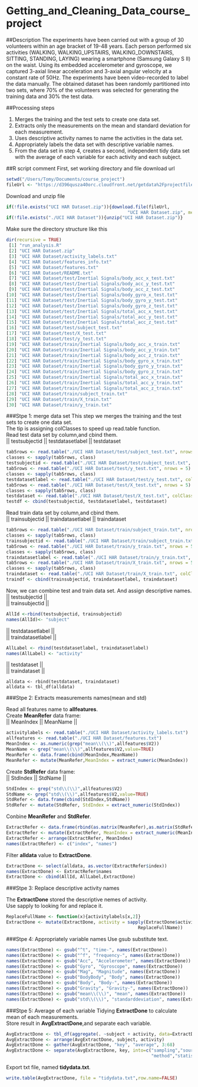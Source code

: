 # Getting_and_Cleaning_Data_course_project

##Description
The experiments have been carried out with a group of 30 volunteers within an age bracket of 19-48 years. Each person performed six activities (WALKING, WALKING_UPSTAIRS, WALKING_DOWNSTAIRS, SITTING, STANDING, LAYING) wearing a smartphone (Samsung Galaxy S II) on the waist. Using its embedded accelerometer and gyroscope, we captured 3-axial linear acceleration and 3-axial angular velocity at a constant rate of 50Hz. The experiments have been video-recorded to label the data manually. The obtained dataset has been randomly partitioned into two sets, where 70% of the volunteers was selected for generating the training data and 30% the test data. 

##Processing steps
1. Merges the training and the test sets to create one data set.  
2. Extracts only the measurements on the mean and standard deviation for each measurement.  
3. Uses descriptive activity names to name the activities in the data set.  
4. Appropriately labels the data set with descriptive variable names.  
5. From the data set in step 4, creates a second, independent tidy data set with the average of each variable for each activity and each subject.  

##R script comment
First, set working directory and file download url  
```R
setwd("/Users/Tomy/Documents/course_project")
fileUrl <- "https://d396qusza40orc.cloudfront.net/getdata%2Fprojectfiles%2FUCI%20HAR%20Dataset.zip"
```  
Download and unzip file
```R
if(!file.exists("UCI HAR Dataset.zip")){download.file(fileUrl, 
                                              "UCI HAR Dataset.zip", method="curl")}
if(!file.exists("./UCI HAR Dataset")){unzip("UCI HAR Dataset.zip")}
```
Make sure the directory structure like this
```R
dir(recursive = TRUE)
 [1] "run_analysis.R"                                              
 [2] "UCI HAR Dataset.zip"                                         
 [3] "UCI HAR Dataset/activity_labels.txt"                         
 [4] "UCI HAR Dataset/features_info.txt"                           
 [5] "UCI HAR Dataset/features.txt"                                
 [6] "UCI HAR Dataset/README.txt"                                  
 [7] "UCI HAR Dataset/test/Inertial Signals/body_acc_x_test.txt"   
 [8] "UCI HAR Dataset/test/Inertial Signals/body_acc_y_test.txt"   
 [9] "UCI HAR Dataset/test/Inertial Signals/body_acc_z_test.txt"   
[10] "UCI HAR Dataset/test/Inertial Signals/body_gyro_x_test.txt"  
[11] "UCI HAR Dataset/test/Inertial Signals/body_gyro_y_test.txt"  
[12] "UCI HAR Dataset/test/Inertial Signals/body_gyro_z_test.txt"  
[13] "UCI HAR Dataset/test/Inertial Signals/total_acc_x_test.txt"  
[14] "UCI HAR Dataset/test/Inertial Signals/total_acc_y_test.txt"  
[15] "UCI HAR Dataset/test/Inertial Signals/total_acc_z_test.txt"  
[16] "UCI HAR Dataset/test/subject_test.txt"                       
[17] "UCI HAR Dataset/test/X_test.txt"                             
[18] "UCI HAR Dataset/test/y_test.txt"                             
[19] "UCI HAR Dataset/train/Inertial Signals/body_acc_x_train.txt" 
[20] "UCI HAR Dataset/train/Inertial Signals/body_acc_y_train.txt" 
[21] "UCI HAR Dataset/train/Inertial Signals/body_acc_z_train.txt" 
[22] "UCI HAR Dataset/train/Inertial Signals/body_gyro_x_train.txt"
[23] "UCI HAR Dataset/train/Inertial Signals/body_gyro_y_train.txt"
[24] "UCI HAR Dataset/train/Inertial Signals/body_gyro_z_train.txt"
[25] "UCI HAR Dataset/train/Inertial Signals/total_acc_x_train.txt"
[26] "UCI HAR Dataset/train/Inertial Signals/total_acc_y_train.txt"
[27] "UCI HAR Dataset/train/Inertial Signals/total_acc_z_train.txt"
[28] "UCI HAR Dataset/train/subject_train.txt"                     
[29] "UCI HAR Dataset/train/X_train.txt"                           
[30] "UCI HAR Dataset/train/y_train.txt"
```
###Stpe 1: merge data set
This step we merges the training and the test sets to create one data set.  
The tip is assigning colClasses to speed up read.table function.  
Read test data set by column,and cbind them.  
|| testsubjectid ||  testdatasetlabel || testdataset
```R
tab5rows <- read.table("./UCI HAR Dataset/test/subject_test.txt", nrows = 5)
classes <- sapply(tab5rows, class)
testsubjectid <- read.table("./UCI HAR Dataset/test/subject_test.txt", colClasses = classes)
tab5rows <- read.table("./UCI HAR Dataset/test/y_test.txt", nrows = 5)
classes <- sapply(tab5rows, class)
testdatasetlabel <- read.table("./UCI HAR Dataset/test/y_test.txt", colClasses = classes)
tab5rows <- read.table("./UCI HAR Dataset/test/X_test.txt", nrows = 5)
classes <- sapply(tab5rows, class)
testdataset <- read.table("./UCI HAR Dataset/test/X_test.txt", colClasses = classes)
testdf <- cbind(testsubjectid, testdatasetlabel, testdataset)
```
Read train data set by column,and cbind them.  
|| trainsubjectid ||  traindatasetlabel || traindataset  

```R
tab5rows <- read.table("./UCI HAR Dataset/train/subject_train.txt", nrows = 5)
classes <- sapply(tab5rows, class)
trainsubjectid <- read.table("./UCI HAR Dataset/train/subject_train.txt", colClasses = classes)
tab5rows <- read.table("./UCI HAR Dataset/train/y_train.txt", nrows = 5)
classes <- sapply(tab5rows, class)
traindatasetlabel <- read.table("./UCI HAR Dataset/train/y_train.txt", colClasses = classes)
tab5rows <- read.table("./UCI HAR Dataset/train/X_train.txt", nrows = 5)
classes <- sapply(tab5rows, class)
traindataset <- read.table("./UCI HAR Dataset/train/X_train.txt", colClasses = classes)
traindf <- cbind(trainsubjectid, traindatasetlabel, traindataset)
```
Now, we can combine test and train data set. And assign descriptive names.  
|| testsubjectid  ||  
|| trainsubjectid ||
```R
AllId <-rbind(testsubjectid, trainsubjectid)
names(AllId)<- "subject"
```
|| testdatasetlabel  ||  
|| traindatasetlabel ||
```R
AllLabel <- rbind(testdatasetlabel, traindatasetlabel)
names(AllLabel) <- "activity"
```
|| testdataset  ||  
|| traindataset ||
```
alldata <- rbind(testdataset, traindataset)
alldata <- tbl_df(alldata)
```

###Stpe 2: Extracts measurements names(mean and std)

Read all features name to __allfeatures__.  
Create __MeanRefer__ data frame:  
|| MeanIndex || MeanName ||
```R
activitylabels <- read.table("./UCI HAR Dataset/activity_labels.txt")
allfeatures <- read.table("./UCI HAR Dataset/features.txt")
MeanIndex <- as.numeric(grep("mean\\(\\)",allfeatures$V2))
MeanName <- grep("mean\\(\\)",allfeatures$V2,value=TRUE)
MeanRefer <- data.frame(cbind(MeanIndex,MeanName))
MeanRefer <- mutate(MeanRefer,MeanIndex = extract_numeric(MeanIndex))
```
Create __StdRefer__ data frame:  
|| StdIndex || StdName ||
```R
StdIndex <- grep("std\\(\\)",allfeatures$V2)
StdName <- grep("std\\(\\)",allfeatures$V2,value=TRUE)
StdRefer <- data.frame(cbind(StdIndex,StdName))
StdRefer <- mutate(StdRefer, StdIndex = extract_numeric(StdIndex))
```
Conbine __MeanRefer__ and __StdRefer__.  
```R
ExtractRefer <- data.frame(rbind(as.matrix(MeanRefer),as.matrix(StdRefer)))
ExtractRefer <- mutate(ExtractRefer, MeanIndex = extract_numeric(MeanIndex))
ExtractRefer <- arrange(ExtractRefer, MeanIndex)
names(ExtractRefer) <- c("index", "names")
```
Filter __alldata__ value to __ExtractDone__.  
```R
ExtractDone <- select(alldata, as.vector(ExtractRefer$index))
names(ExtractDone) <- ExtractRefer$names
ExtractDone <- cbind(AllId, AllLabel,ExtractDone)
```

###Stpe 3: Replace descriptive activity names

The __ExtractDone__ stored the descriptive nemes of activity.  
Use sapply to looking for and replace it.  
```R
ReplaceFullName <- function(x){activitylabels[x,2]}
ExtractDone <- mutate(ExtractDone, activity = sapply(ExtractDone$activity,
                                                  ReplaceFullName))
```

###Stpe 4: Appropriately variable names
Use gsub substitute text.
```R
names(ExtractDone) <- gsub("^t", "time-", names(ExtractDone))
names(ExtractDone) <- gsub("^f", "frequency-", names(ExtractDone))
names(ExtractDone) <- gsub("Acc", "Accelerometer", names(ExtractDone))
names(ExtractDone) <- gsub("Gyro", "Gyroscope", names(ExtractDone))
names(ExtractDone) <- gsub("Mag", "Magnitude", names(ExtractDone))
names(ExtractDone) <- gsub("BodyBody", "Body", names(ExtractDone))
names(ExtractDone) <- gsub("Body", "Body-", names(ExtractDone))
names(ExtractDone) <- gsub("Gravity", "Gravity-", names(ExtractDone))
names(ExtractDone) <- gsub("mean\\(\\)", "mean", names(ExtractDone))
names(ExtractDone) <- gsub("std\\(\\)", "standarddeviation", names(ExtractDone))
```

###Stpe 5: Average of each variable
Tidying __ExtractDone__ to calculate mean of each measurements.  
Store result in __AvgExtractDone__,and separate each variable.  
```R
AvgExtractDone <- tbl_df(aggregate(. ~subject + activity, data=ExtractDone, FUN=mean))
AvgExtractDone <- arrange(AvgExtractDone, subject, activity)
AvgExtractDone <- gather(AvgExtractDone, "key", "average", 3:68) 
AvgExtractDone <- separate(AvgExtractDone, key, into=c("sampling","source",
                                                       "method","statistic","axis"), sep="-")
```
Export txt file, named __tidydata.txt__.
```R
write.table(AvgExtractDone, file = "tidydata.txt",row.name=FALSE)
```
